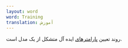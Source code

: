 ```yaml
---
layout: word
word: Training
translation: آموزش
---
```


روند تعیین [پارامترهای](/p/parameter) ایده آل متشکل از یک مدل است.
